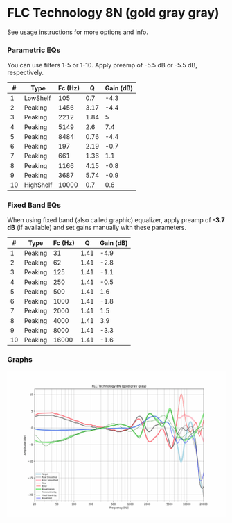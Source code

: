 # FLC Technology 8N (gold gray gray)
See [usage instructions](https://github.com/jaakkopasanen/AutoEq#usage) for more options and info.

### Parametric EQs
You can use filters 1-5 or 1-10. Apply preamp of -5.5 dB or -5.5 dB, respectively.

|   # | Type      |   Fc (Hz) |    Q |   Gain (dB) |
|-----|-----------|-----------|------|-------------|
|   1 | LowShelf  |       105 | 0.7  |        -4.3 |
|   2 | Peaking   |      1456 | 3.17 |        -4.4 |
|   3 | Peaking   |      2212 | 1.84 |         5   |
|   4 | Peaking   |      5149 | 2.6  |         7.4 |
|   5 | Peaking   |      8484 | 0.76 |        -4.4 |
|   6 | Peaking   |       197 | 2.19 |        -0.7 |
|   7 | Peaking   |       661 | 1.36 |         1.1 |
|   8 | Peaking   |      1166 | 4.15 |        -0.8 |
|   9 | Peaking   |      3687 | 5.74 |        -0.9 |
|  10 | HighShelf |     10000 | 0.7  |         0.6 |

### Fixed Band EQs
When using fixed band (also called graphic) equalizer, apply preamp of **-3.7 dB** (if available) and set gains manually with these parameters.

|   # | Type    |   Fc (Hz) |    Q |   Gain (dB) |
|-----|---------|-----------|------|-------------|
|   1 | Peaking |        31 | 1.41 |        -4.9 |
|   2 | Peaking |        62 | 1.41 |        -2.8 |
|   3 | Peaking |       125 | 1.41 |        -1.1 |
|   4 | Peaking |       250 | 1.41 |        -0.5 |
|   5 | Peaking |       500 | 1.41 |         1.6 |
|   6 | Peaking |      1000 | 1.41 |        -1.8 |
|   7 | Peaking |      2000 | 1.41 |         1.5 |
|   8 | Peaking |      4000 | 1.41 |         3.9 |
|   9 | Peaking |      8000 | 1.41 |        -3.3 |
|  10 | Peaking |     16000 | 1.41 |        -1.6 |

### Graphs
![](./FLC%20Technology%208N%20(gold%20gray%20gray).png)
